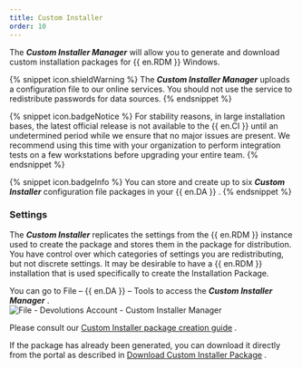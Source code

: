 ```yaml
---
title: Custom Installer
order: 10
---
```

The ***Custom Installer Manager*** will allow you to generate and download custom installation packages for {{ en.RDM }} Windows. 

{% snippet icon.shieldWarning %} 
The ***Custom Installer Manager*** uploads a configuration file to our online services. You should not use the service to redistribute passwords for data sources. 
{% endsnippet %}
 
{% snippet icon.badgeNotice %} 
For stability reasons, in large installation bases, the latest official release is not available to the {{ en.CI }} until an undetermined period while we ensure that no major issues are present. We recommend using this time with your organization to perform integration tests on a few workstations before upgrading your entire team. 
{% endsnippet %}
 
{% snippet icon.badgeInfo %} 
You can store and create up to six ***Custom Installer*** configuration file packages in your {{ en.DA }} . 
{% endsnippet %}
 
### Settings 

The ***Custom Installer*** replicates the settings from the {{ en.RDM }} instance used to create the package and stores them in the package for distribution. You have control over which categories of settings you are redistributing, but not discrete settings. It may be desirable to have a {{ en.RDM }} installation that is used specifically to create the Installation Package.  

You can go to File – {{ en.DA }} – Tools to access the ***Custom Installer Manager*** .  
![File - Devolutions Account - Custom Installer Manager](https://webdevolutions.azureedge.net/docs/en/cloud/clip0009.png)  

Please consult our [Custom Installer package creation guide](https://helprdm.devolutions.net/installation_custominstallerservice.html) .  

If the package has already been generated, you can download it directly from the portal as described in [Download Custom Installer Package](/cloud/rdm-online-services/custom-installer/download-custom-installer/) . 

